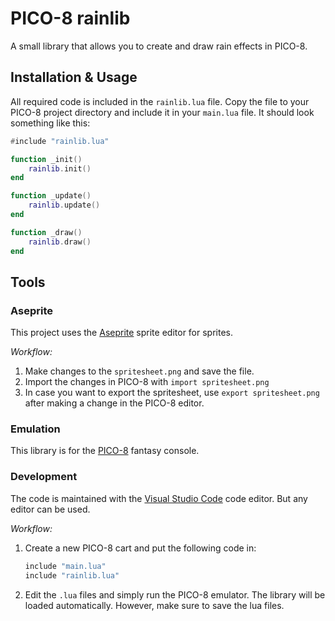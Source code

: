 # PICO-8 rainlib
A small library that allows you to create and draw rain effects in PICO-8.

## Installation & Usage
All required code is included in the `rainlib.lua` file. Copy the file to your PICO-8 project directory and include it in your `main.lua` file. It should look something like this:

```lua
#include "rainlib.lua"

function _init()
    rainlib.init()
end

function _update()
    rainlib.update()
end

function _draw()
    rainlib.draw()
end
```

## Tools

### Aseprite
This project uses the [Aseprite](https://www.aseprite.org/) sprite editor for sprites.

*Workflow:*
1. Make changes to the `spritesheet.png` and save the file.
2. Import the changes in PICO-8 with `import spritesheet.png`
3. In case you want to export the spritesheet, use `export spritesheet.png` after making a change in the PICO-8 editor.

### Emulation
This library is for the [PICO-8](https://www.lexaloffle.com/pico-8.php) fantasy console.

### Development
The code is maintained with the [Visual Studio Code](https://code.visualstudio.com/) code editor. But any editor can be used.

*Workflow:*
1. Create a new PICO-8 cart and put the following code in:

    ```lua
    include "main.lua"
    include "rainlib.lua"
    ```

2. Edit the `.lua` files and simply run the PICO-8 emulator. The library will be loaded automatically. However, make sure to save the lua files.
